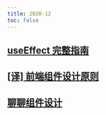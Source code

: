 ```yaml
---
title: 2020-12
toc: false
---
```


## [useEffect 完整指南](https://overreacted.io/zh-hans/a-complete-guide-to-useeffect/)

## [[译] 前端组件设计原则](https://juejin.cn/post/6844903767108747278)

## [聊聊组件设计](https://zhuanlan.zhihu.com/p/78472109)
